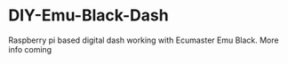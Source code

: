 # DIY-Emu-Black-Dash
Raspberry pi based digital dash working with Ecumaster Emu Black. 
More info coming
